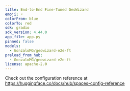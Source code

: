 ```yaml
---
title: End-to-End Fine-Tuned GeoWizard
emoji: ⚡
colorFrom: blue
colorTo: red
sdk: gradio
sdk_version: 4.44.0
app_file: app.py
pinned: false
models:
  - GonzaloMG/geowizard-e2e-ft
preload_from_hub:
  - GonzaloMG/geowizard-e2e-ft
license: apache-2.0
---
```


Check out the configuration reference at https://huggingface.co/docs/hub/spaces-config-reference
